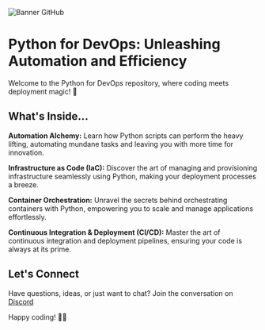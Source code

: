 ![Banner GitHub](https://i.ibb.co/YXKsW5y/aizz-python.png)


# Python for DevOps: Unleashing Automation and Efficiency
Welcome to the Python for DevOps repository, where coding meets deployment magic! 🚀

## What's Inside...
**Automation Alchemy:** Learn how Python scripts can perform the heavy lifting, automating mundane tasks and leaving you with more time for innovation. 

**Infrastructure as Code (IaC):** Discover the art of managing and provisioning infrastructure seamlessly using Python, making your deployment processes a breeze.

**Container Orchestration:** Unravel the secrets behind orchestrating containers with Python, empowering you to scale and manage applications effortlessly.

**Continuous Integration & Deployment (CI/CD):** Master the art of continuous integration and deployment pipelines, ensuring your code is always at its prime.

## Let's Connect
Have questions, ideas, or just want to chat? Join the conversation on [Discord](https://discordapp.com/users/877531143610708028)

Happy coding! 🐍✨
